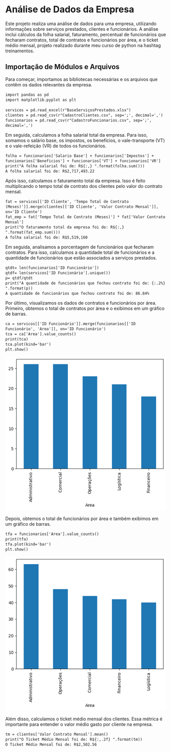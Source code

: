 # Análise de Dados da Empresa

Este projeto realiza uma análise de dados para uma empresa, utilizando informações sobre serviços prestados, clientes e funcionários. A análise inclui cálculos da folha salarial, faturamento, percentual de funcionários que fecharam contratos, total de contratos e funcionários por área, e o ticket médio mensal, projeto realizado durante meu curso de python na hashtag treinamentos.

## Importação de Módulos e Arquivos

Para começar, importamos as bibliotecas necessárias e os arquivos que contêm os dados relevantes da empresa.

```
import pandas as pd
import matplotlib.pyplot as plt

servicos = pd.read_excel(r"BaseServiçosPrestados.xlsx")
clientes = pd.read_csv(r"CadastroClientes.csv", sep=';', decimal=',')
funcionarios = pd.read_csv(r"CadastroFuncionarios.csv", sep=';', decimal=',')
```
Em seguida, calculamos a folha salarial total da empresa. Para isso, somamos o salário base, os impostos, os benefícios, o vale-transporte (VT) e o vale-refeição (VR) de todos os funcionários.

```
folha = funcionarios['Salario Base'] + funcionarios['Impostos'] + funcionarios['Beneficios'] + funcionarios['VT'] + funcionarios['VR']
print("A folha salarial foi de: R${:,} ".format(folha.sum()))
A folha salarial foi de: R$2,717,493.22 
```
Após isso, calculamos o faturamento total da empresa. Isso é feito multiplicando o tempo total de contrato dos clientes pelo valor do contrato mensal.
```
fat = servicos[['ID Cliente', 'Tempo Total de Contrato (Meses)']].merge(clientes[['ID Cliente', 'Valor Contrato Mensal']], on='ID Cliente')
fat_emp = fat['Tempo Total de Contrato (Meses)'] * fat['Valor Contrato Mensal']
print("O faturamento total da empresa foi de: R${:,} ".format(fat_emp.sum()))
A folha salarial foi de: R$5,519,160 
```
Em seguida, analisamos a porcentagem de funcionários que fecharam contratos. Para isso, calculamos a quantidade total de funcionários e a quantidade de funcionários que estão associados a serviços prestados.

```
qtdt= len(funcionarios['ID Funcionário'])
qtdf= len(servicos['ID Funcionário'].unique()) 
p= qtdf/qtdt
print("A quantidade de funcionários que fechou contrato foi de: {:.2%} ".format(p))
A quantidade de funcionários que fechou contrato foi de: 86.84% 
```
Por último, visualizamos os dados de contratos e funcionários por área. Primeiro, obtemos o total de contratos por área e o exibimos em um gráfico de barras.
```
ca = servicos[['ID Funcionário']].merge(funcionarios[['ID Funcionário', 'Area']], on='ID Funcionário')
tca = ca['Area'].value_counts()
print(tca)
tca.plot(kind='bar')
plt.show()
```
![Total de Funcionários por Área.png](imagens/Total_de_Funcionários_por_Área.png)

Depois, obtemos o total de funcionários por área e também exibimos em um gráfico de barras.
```
tfa = funcionarios['Area'].value_counts()
print(tfa)
tfa.plot(kind='bar')
plt.show()
```
![total de contratos por área](imagens/total_de_contratos_por_area.png)

Além disso, calculamos o ticket médio mensal dos clientes. Essa métrica é importante para entender o valor médio gasto por cliente na empresa.
```
tm = clientes['Valor Contrato Mensal'].mean()
print("O Ticket Médio Mensal foi de: R${:,.2f} ".format(tm))
O Ticket Médio Mensal foi de: R$2,502.56 
```




